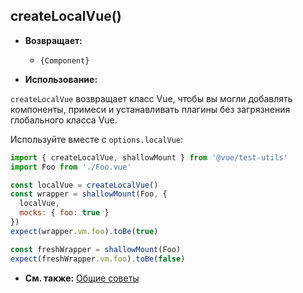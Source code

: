 ## createLocalVue()

- **Возвращает:**

  - `{Component}`

- **Использование:**

`createLocalVue` возвращает класс Vue, чтобы вы могли добавлять компоненты, примеси и устанавливать плагины без загрязнения глобального класса Vue.

Используйте вместе с `options.localVue`:

```js
import { createLocalVue, shallowMount } from '@vue/test-utils'
import Foo from './Foo.vue'

const localVue = createLocalVue()
const wrapper = shallowMount(Foo, {
  localVue,
  mocks: { foo: true }
})
expect(wrapper.vm.foo).toBe(true)

const freshWrapper = shallowMount(Foo)
expect(freshWrapper.vm.foo).toBe(false)
```

- **См. также:** [Общие советы](../guides/common-tips.md#добавnение-гnобаnьных-пnагинов-и-примесей)
